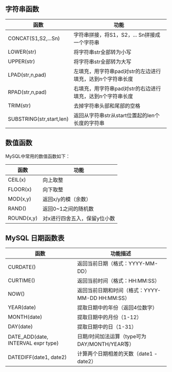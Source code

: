 ## 字符串函数

| 函数                      | 功能                                                                 |
|---------------------------|----------------------------------------------------------------------|
| CONCAT(S1,S2,...Sn)       | 字符串拼接，将S1，S2，... Sn拼接成一个字符串                         |
| LOWER(str)                | 将字符串str全部转为小写                                              |
| UPPER(str)                | 将字符串str全部转为大写                                              |
| LPAD(str,n,pad)           | 左填充，用字符串pad对str的左边进行填充，达到n个字符串长度             |
| RPAD(str,n,pad)           | 右填充，用字符串pad对str的右边进行填充，达到n个字符串长度             |
| TRIM(str)                 | 去掉字符串头部和尾部的空格                                           |
| SUBSTRING(str,start,len)  | 返回从字符串str从start位置起的len个长度的字符串                      |

## 数值函数

MySQL中常用的数值函数如下：

| 函数         | 功能              |
| ---------- | --------------- |
| CEIL(x)    | 向上取整            |
| FLOOR(x)   | 向下取整            |
| MOD(x,y)   | 返回x/y的模（余数）     |
| RAND()     | 返回0~1之间的随机数     |
| ROUND(x,y) | 对x进行四舍五入，保留y位小数 |

## MySQL 日期函数表

| 函数                                 | 功能描述                              |
| ---------------------------------- | --------------------------------- |
| CURDATE()                          | 返回当前日期（格式：YYYY-MM-DD）             |
| CURTIME()                          | 返回当前时间（格式：HH:MM:SS）               |
| NOW()                              | 返回当前日期和时间（格式：YYYY-MM-DD HH:MM:SS） |
| YEAR(date)                         | 提取日期中的年份（返回4位数字）                  |
| MONTH(date)                        | 提取日期中的月份（1-12）                    |
| DAY(date)                          | 提取日期中的日（1-31）                     |
| DATE_ADD(date, INTERVAL expr type) | 日期/时间加法运算（type可为DAY/MONTH/YEAR等）  |
| DATEDIFF(date1, date2)             | 计算两个日期相差的天数（date1 - date2）        |

